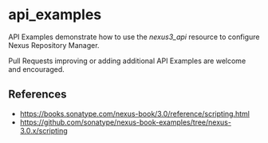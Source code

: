 # api_examples

API Examples demonstrate how to use the *nexus3_api* resource to configure Nexus Repository Manager.  

Pull Requests improving or adding additional API Examples are welcome and encouraged.

## References
* https://books.sonatype.com/nexus-book/3.0/reference/scripting.html
* https://github.com/sonatype/nexus-book-examples/tree/nexus-3.0.x/scripting
